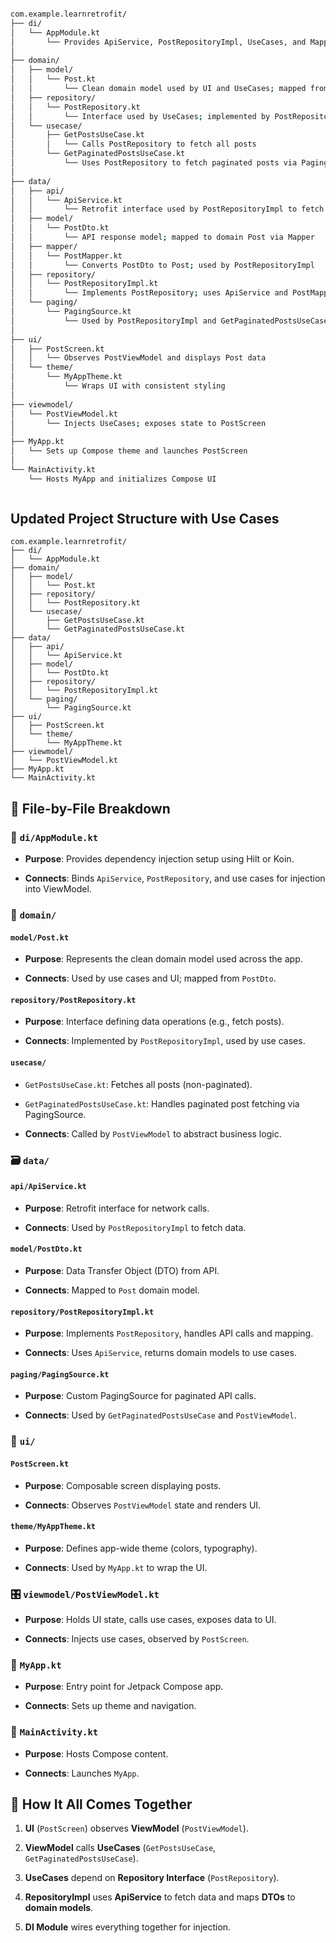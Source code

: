 
```zsh

com.example.learnretrofit/
├── di/
│   └── AppModule.kt
│       └── Provides ApiService, PostRepositoryImpl, UseCases, and Mapper for injection into ViewModel
│
├── domain/
│   ├── model/
│   │   └── Post.kt
│   │       └── Clean domain model used by UI and UseCases; mapped from PostDto
│   ├── repository/
│   │   └── PostRepository.kt
│   │       └── Interface used by UseCases; implemented by PostRepositoryImpl
│   └── usecase/
│       ├── GetPostsUseCase.kt
│       │   └── Calls PostRepository to fetch all posts
│       └── GetPaginatedPostsUseCase.kt
│           └── Uses PostRepository to fetch paginated posts via PagingSource
│
├── data/
│   ├── api/
│   │   └── ApiService.kt
│   │       └── Retrofit interface used by PostRepositoryImpl to fetch data
│   ├── model/
│   │   └── PostDto.kt
│   │       └── API response model; mapped to domain Post via Mapper
│   ├── mapper/
│   │   └── PostMapper.kt
│   │       └── Converts PostDto to Post; used by PostRepositoryImpl
│   ├── repository/
│   │   └── PostRepositoryImpl.kt
│   │       └── Implements PostRepository; uses ApiService and PostMapper
│   └── paging/
│       └── PagingSource.kt
│           └── Used by PostRepositoryImpl and GetPaginatedPostsUseCase for pagination
│
├── ui/
│   ├── PostScreen.kt
│   │   └── Observes PostViewModel and displays Post data
│   └── theme/
│       └── MyAppTheme.kt
│           └── Wraps UI with consistent styling
│
├── viewmodel/
│   └── PostViewModel.kt
│       └── Injects UseCases; exposes state to PostScreen
│
├── MyApp.kt
│   └── Sets up Compose theme and launches PostScreen
│
└── MainActivity.kt
    └── Hosts MyApp and initializes Compose UI



```


## Updated Project Structure with Use Cases

```
com.example.learnretrofit/
├── di/
│   └── AppModule.kt
├── domain/
│   ├── model/
│   │   └── Post.kt
│   ├── repository/
│   │   └── PostRepository.kt
│   └── usecase/
│       ├── GetPostsUseCase.kt
│       └── GetPaginatedPostsUseCase.kt
├── data/
│   ├── api/
│   │   └── ApiService.kt
│   ├── model/
│   │   └── PostDto.kt
│   ├── repository/
│   │   └── PostRepositoryImpl.kt
│   └── paging/
│       └── PagingSource.kt
├── ui/
│   ├── PostScreen.kt
│   └── theme/
│       └── MyAppTheme.kt
├── viewmodel/
│   └── PostViewModel.kt
├── MyApp.kt
└── MainActivity.kt
```

## 📘 File-by-File Breakdown

### 🔧 `di/AppModule.kt`

- **Purpose**: Provides dependency injection setup using Hilt or Koin.
    
- **Connects**: Binds `ApiService`, `PostRepository`, and use cases for injection into ViewModel.
    

### 🧠 `domain/`

#### `model/Post.kt`

- **Purpose**: Represents the clean domain model used across the app.
    
- **Connects**: Used by use cases and UI; mapped from `PostDto`.
    

#### `repository/PostRepository.kt`

- **Purpose**: Interface defining data operations (e.g., fetch posts).
    
- **Connects**: Implemented by `PostRepositoryImpl`, used by use cases.
    

#### `usecase/`

- `GetPostsUseCase.kt`: Fetches all posts (non-paginated).
    
- `GetPaginatedPostsUseCase.kt`: Handles paginated post fetching via PagingSource.
    
- **Connects**: Called by `PostViewModel` to abstract business logic.
    

### 🗃️ `data/`

#### `api/ApiService.kt`

- **Purpose**: Retrofit interface for network calls.
    
- **Connects**: Used by `PostRepositoryImpl` to fetch data.
    

#### `model/PostDto.kt`

- **Purpose**: Data Transfer Object (DTO) from API.
    
- **Connects**: Mapped to `Post` domain model.
    

#### `repository/PostRepositoryImpl.kt`

- **Purpose**: Implements `PostRepository`, handles API calls and mapping.
    
- **Connects**: Uses `ApiService`, returns domain models to use cases.
    

#### `paging/PagingSource.kt`

- **Purpose**: Custom PagingSource for paginated API calls.
    
- **Connects**: Used by `GetPaginatedPostsUseCase` and `PostViewModel`.
    

### 🎨 `ui/`

#### `PostScreen.kt`

- **Purpose**: Composable screen displaying posts.
    
- **Connects**: Observes `PostViewModel` state and renders UI.
    

#### `theme/MyAppTheme.kt`

- **Purpose**: Defines app-wide theme (colors, typography).
    
- **Connects**: Used by `MyApp.kt` to wrap the UI.
    

### 🎛️ `viewmodel/PostViewModel.kt`

- **Purpose**: Holds UI state, calls use cases, exposes data to UI.
    
- **Connects**: Injects use cases, observed by `PostScreen`.
    

### 🚀 `MyApp.kt`

- **Purpose**: Entry point for Jetpack Compose app.
    
- **Connects**: Sets up theme and navigation.
    

### 📱 `MainActivity.kt`

- **Purpose**: Hosts Compose content.
    
- **Connects**: Launches `MyApp`.
    

## 🧠 How It All Comes Together

1. **UI** (`PostScreen`) observes **ViewModel** (`PostViewModel`).
    
2. **ViewModel** calls **UseCases** (`GetPostsUseCase`, `GetPaginatedPostsUseCase`).
    
3. **UseCases** depend on **Repository Interface** (`PostRepository`).
    
4. **RepositoryImpl** uses **ApiService** to fetch data and maps **DTOs** to **domain models**.
    
5. **DI Module** wires everything together for injection.